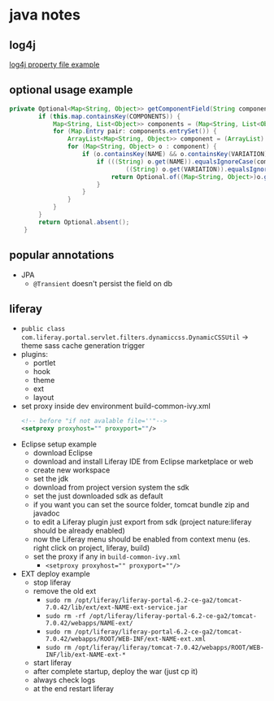 # java notes

## log4j

[log4j property file example](https://github.com/simon387/Log4jEx/blob/master/src/main/resources/log4j.properties)

## optional usage example

```java
private Optional<Map<String, Object>> getComponentField(String componentName, String componentVariation, String field) {
		if (this.map.containsKey(COMPONENTS)) {
			Map<String, List<Object>> components = (Map<String, List<Object>>) this.map.get(COMPONENTS);
			for (Map.Entry pair: components.entrySet()) {
				ArrayList<Map<String, Object>> component = (ArrayList) pair.getValue();
				for (Map<String, Object> o : component) {
					if (o.containsKey(NAME) && o.containsKey(VARIATION) && o.containsKey(field)) {
						if (((String) o.get(NAME)).equalsIgnoreCase(componentName) &&
								((String) o.get(VARIATION)).equalsIgnoreCase(componentVariation)) {
							return Optional.of((Map<String, Object>)o.get(field));
						}
					}
				}
			}
		}
		return Optional.absent();
	}
```

## popular annotations

+ JPA
  + ```@Transient``` doesn't persist the field on db

## liferay

+ ```public class com.liferay.portal.servlet.filters.dynamiccss.DynamicCSSUtil``` -> theme sass cache generation trigger
+ plugins:
  + portlet
  + hook
  + theme
  + ext
  + layout
+ set proxy inside dev environment
  build-common-ivy.xml
  ```xml
  <!-- before "if not avalable file=''"-->
  <setproxy proxyhost="" proxyport=""/>
  ```
+ Eclipse setup example
  + download Eclipse
  + download and install Liferay IDE from Eclipse marketplace or web
  + create new workspace
  + set the jdk
  + download from project version system the sdk
  + set the just downloaded sdk as default
  + if you want you can set the source folder, tomcat bundle zip and javadoc
  + to edit a Liferay plugin just export from sdk (project nature:liferay should be already enabled)
  + now the Liferay menu should be enabled from context menu (es. right click on project, liferay, build)
  + set the proxy if any in ```build-common-ivy.xml```
    + ```<setproxy proxyhost="" proxyport=""/>```
+ EXT deploy example
  + stop liferay
  + remove the old ext
    + ```sudo rm /opt/liferay/liferay-portal-6.2-ce-ga2/tomcat-7.0.42/lib/ext/ext-NAME-ext-service.jar```
    + ```sudo rm -rf /opt/liferay/liferay-portal-6.2-ce-ga2/tomcat-7.0.42/webapps/NAME-ext/```
    + ```sudo rm /opt/liferay/liferay-portal-6.2-ce-ga2/tomcat-7.0.42/webapps/ROOT/WEB-INF/ext-NAME-ext.xml```
    + ```sudo rm /opt/liferay/liferay/tomcat-7.0.42/webapps/ROOT/WEB-INF/lib/ext-NAME-ext-*```
  + start liferay
  + after complete startup, deploy the war (just cp it)
  + always check logs
  + at the end restart liferay
